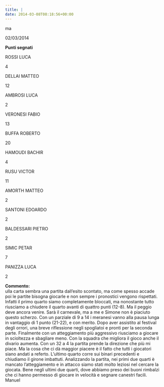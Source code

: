 ```yaml
---
title: |
date: 2014-03-08T08:18:56+00:00
---
```

ma

02/03/2014

**Punti segnati**

ROSSI LUCA

4

DELLAI MATTEO

12

AMBROSI LUCA

2

VERONESI FABIO

13

BUFFA ROBERTO

20

HAMOUDI BACHIR

4

RUSU VICTOR

11

AMORTH MATTEO

2

SANTONI EDOARDO

2

BALDESSARI PIETRO

2

SIMIC PETAR

7

PANIZZA LUCA

2

**Commento:**  
ulla carta sembra una partita dall’esito scontato, ma come spesso accade poi le partite bisogna giocarle e non sempre i pronostici vengono rispettati. Infatti il primo quarto siamo completamente bloccati, ma nonostante tutto riusciamo a chiudere il quarto avanti di quattro punti (12-8). Ma il peggio deve ancora venire. Sarà il carnevale, ma a me e Simone non è piaciuto questo scherzo. Con un parziale di 9 a 14 i meranesi vanno alla pausa lunga in vantaggio di 1 punto (21-22), e con merito. Dopo aver assistito al festival degli orrori, una breve riflessione negli spogliatoi e pronti per la seconda parte. Finalmente con un atteggiamento più aggressivo riusciamo a giocare in scioltezza e sbagliare meno. Con la squadra che migliora il gioco anche il divario aumenta. Con un 32 a 4 la partita prende la direzione che più mi piace. Ma la cosa che ci dà maggior piacere è il fatto che tutti i giocatori siano andati a referto. L’ultimo quarto corre sui binari precedenti e chiudiamo il girone imbattuti. Analizzando la partita, nei primi due quarti è mancato l’atteggiamento e in attacco siamo stati molto leziosi nel cercare la giocata. Bene negli ultimi due quarti, dove abbiamo preso dei buoni rimbalzi che ci hanno permesso di giocare in velocità e segnare canestri facili. Manuel
